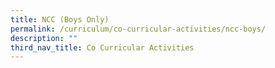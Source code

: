 ```yaml
---
title: NCC (Boys Only)
permalink: /curriculum/co-curricular-activities/ncc-boys/
description: ""
third_nav_title: Co Curricular Activities
---
```

